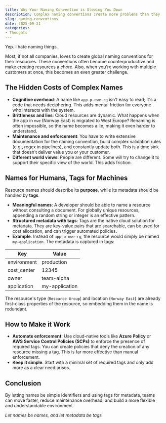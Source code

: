 ```yaml
---
title: Why Your Naming Convention is Slowing You Down
description: Complex naming conventions create more problems than they solve. This post covers the hidden costs and a simpler approach using tags.
slug: naming-conventions
date: 2025-09-21
categories:
- Thoughts
---
```


Yep. I hate naming things.

Most, if not all companies, loves to create global naming conventions for their resources. These conventions often become counterproductive and make creating resources a chore. Also, when you're working with multiple customers at once, this becomes an even greater challenge. 

## The Hidden Costs of Complex Names

- **Cognitive overhead**: A name like `app-p-nwe-rg` isn't easy to read; it's a code that needs deciphering. This adds mental friction for everyone who interacts with the system.
- **Brittleness and lies**: Cloud resources are dynamic. What happens when the app in `nwe` (Norway East) is migrated to West Europe? Renaming is often impossible, so the name becomes a lie, making it even harder to understand.
- **Maintenance and enforcement**: You have to write extensive documentation for the naming convention, build complex validation rules (e.g., regex in pipelines), and constantly update both. This is a time sink that doesn't deliver value you or your customer.
- **Different world views**: People are different. Some will try to change it to support their specific view of the world. This adds friction.

## Names for Humans, Tags for Machines
Resource names should describe its **purpose**, while its metadata should be handled by **tags**.
- **Meaningful names**: A developer should be able to name a resource without consulting a document. For globally unique resources, appending a random string or integer is an effective pattern.
- **Structured metadata with tags**: Tags are the native cloud solution for metadata. They are key-value pairs that are searchable, can be used for cost allocation, and can trigger automated policies.
- **Example**: Instead of `app-p-nwe-rg`, the resource would simply be named `my-application`. The metadata is captured in tags:

| Key | Value |
|--|--|
| environment | production |
| cost_center | 12345 |
| owner | team-alpha |
| application | my-application |

The resource's type (`Resource Group`) and location (`Norway East`) are already first-class properties of the resource, so embedding them in the name is redundant.

## How to Make it Work
- **Automate enforcement**: Use cloud-native tools like **Azure Policy** or **AWS Service Control Policies (SCPs)** to enforce the presence of required tags. You can create policies that deny the creation of any resource missing a tag. This is far more effective than manual enforcement.
- **Keep it simple**: Start with a minimal set of required tags and only add more as a clear need arises.

## Conclusion
By letting names be simple identifiers and using tags for metadata, teams can move faster, reduce maintenance overhead, and build a more flexible and understandable  environment.

*Let names be names, and let metadata be tags*